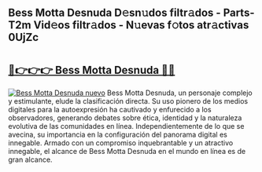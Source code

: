 ## Bess Motta Desnuda D𝚎sn𝚞dos filtr𝚊dos - Parts-T2m Vid𝚎os filtr𝚊dos - N𝚞evas f𝚘tos atr𝚊ctivas 0UjZc

# <h2><a href="http://mb7d6rb.tromn.icu/?c=Bess+Motta+Desnuda">🔗👉👉👉 Bess Motta Desnuda 🔗🔗</a></h2>

[![Bess Motta Desnuda nuevo](https://i.imgur.com/pEAQMta.gif)](http://mb7d6rb.tromn.icu/?c=Bess+Motta+Desnuda)
Bess Motta Desnuda, un personaje complejo y estimulante, elude la clasificación directa. Su uso pionero de los medios digitales para la autoexpresión ha cautivado y enfurecido a los observadores, generando debates sobre ética, identidad y la naturaleza evolutiva de las comunidades en línea. Independientemente de lo que se avecina, su importancia en la configuración del panorama digital es innegable. Armado con un compromiso inquebrantable y un atractivo innegable, el alcance de Bess Motta Desnuda en el mundo en línea es de gran alcance.
